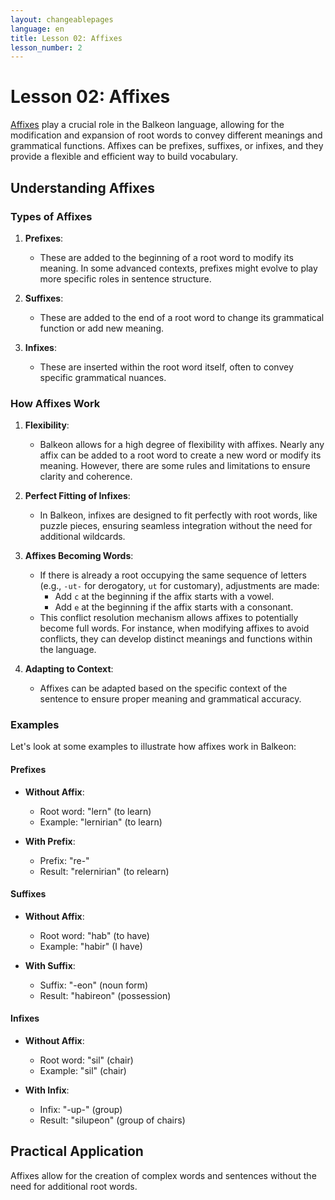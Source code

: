 ```yaml
---
layout: changeablepages
language: en
title: Lesson 02: Affixes
lesson_number: 2
---
```


# Lesson 02: Affixes

[Affixes](https://www.metroman.me/en/balkeon/docs/affixes/) play a crucial role in the Balkeon language, allowing for the modification and expansion of root words to convey different meanings and grammatical functions. Affixes can be prefixes, suffixes, or infixes, and they provide a flexible and efficient way to build vocabulary.

## Understanding Affixes

### Types of Affixes

1. **Prefixes**:
    - These are added to the beginning of a root word to modify its meaning. In some advanced contexts, prefixes might evolve to play more specific roles in sentence structure.

2. **Suffixes**:
    - These are added to the end of a root word to change its grammatical function or add new meaning.

3. **Infixes**:
    - These are inserted within the root word itself, often to convey specific grammatical nuances.

### How Affixes Work

1. **Flexibility**:
    - Balkeon allows for a high degree of flexibility with affixes. Nearly any affix can be added to a root word to create a new word or modify its meaning. However, there are some rules and limitations to ensure clarity and coherence.

2. **Perfect Fitting of Infixes**:
    - In Balkeon, infixes are designed to fit perfectly with root words, like puzzle pieces, ensuring seamless integration without the need for additional wildcards.

3. **Affixes Becoming Words**:
    - If there is already a root occupying the same sequence of letters (e.g., `-ut-` for derogatory, `ut` for customary), adjustments are made:
        - Add `c` at the beginning if the affix starts with a vowel.
        - Add `e` at the beginning if the affix starts with a consonant.
    - This conflict resolution mechanism allows affixes to potentially become full words. For instance, when modifying affixes to avoid conflicts, they can develop distinct meanings and functions within the language.

4. **Adapting to Context**:
    - Affixes can be adapted based on the specific context of the sentence to ensure proper meaning and grammatical accuracy.

### Examples

Let's look at some examples to illustrate how affixes work in Balkeon:

#### Prefixes

- **Without Affix**:
    - Root word: "lern" (to learn)
    - Example: "lernirian" (to learn)

- **With Prefix**:
    - Prefix: "re-"
    - Result: "relernirian" (to relearn)

#### Suffixes

- **Without Affix**:
    - Root word: "hab" (to have)
    - Example: "habir" (I have)

- **With Suffix**:
    - Suffix: "-eon" (noun form)
    - Result: "habireon" (possession)

#### Infixes

- **Without Affix**:
    - Root word: "sil" (chair)
    - Example: "sil" (chair)

- **With Infix**:
    - Infix: "-up-" (group)
    - Result: "silupeon" (group of chairs)

## Practical Application

Affixes allow for the creation of complex words and sentences without the need for additional root words. 
